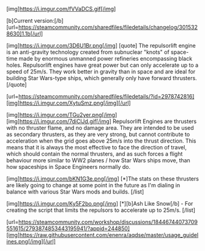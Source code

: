 [img]https://i.imgur.com/fVVaDCS.gif[/img]

[b]Current version:[/b] [url=https://steamcommunity.com/sharedfiles/filedetails/changelog/3015328630]1.1b[/url]

[img]https://i.imgur.com/3D6U1Br.png[/img]
[quote]
The repulsorlift engine is an anti-gravity technology created from subnuclear "knots" of space-time made by enormous unmanned power refineries encompassing black holes. Repulsorlift engines have great power but can only accelerate up to a speed of 25m/s. They work better in gravity than in space and are ideal for building Star Wars-type ships, which generally only have forward thrusters.
[/quote]

[url=https://steamcommunity.com/sharedfiles/filedetails/?id=2978742816][img]https://i.imgur.com/XytuSmz.png[/img][/url]


[img]https://i.imgur.com/TGu2yer.png[/img]
[img]https://i.imgur.com/7diClJd.gif[/img]
Repulsorlift Engines are thrusters with no thruster flame, and no damage area. They are intended to be used as secondary thrusters, as they are very strong, but cannot contribute to acceleration when the grid goes above 25m/s into the thrust direction. This means that it is always the most effective to face the direction of travel, which should contain the normal thrusters, and as such forces a flight behaviour more similar to WW2 planes / how Star Wars ships move, than how spaceships in Space Engineers normally do.


[img]https://i.imgur.com/bKN1G3e.png[/img]
[*]The stats on these thrusters are likely going to change at some point in the future as I'm dialing in balance with various Star Wars mods and builds.
[/list]


[img]https://i.imgur.com/Ky5F2bo.png[/img]
[*][b]Ash Like Snow[/b] - For creating the script that limits the repulsors to accelerate up to 25m/s.
[/list]


[url=https://steamcommunity.com/workshop/discussions/18446744073709551615/2793874853443195941/?appid=244850][img]https://raw.githubusercontent.com/enenra/aqdse/master/usage_guidelines.png[/img][/url]